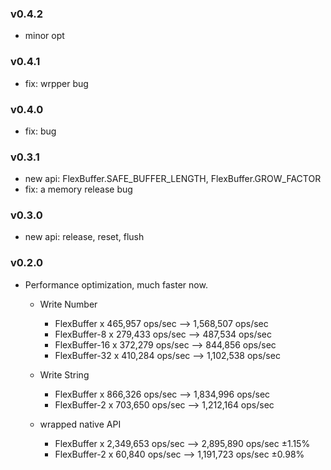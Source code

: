 ### v0.4.2
- minor opt

### v0.4.1
- fix: wrpper bug

### v0.4.0
- fix: bug

### v0.3.1
- new api: FlexBuffer.SAFE_BUFFER_LENGTH, FlexBuffer.GROW_FACTOR
- fix: a memory release bug

### v0.3.0
- new api: release, reset, flush

### v0.2.0
- Performance optimization, much faster now.
    + Write Number
        + FlexBuffer x 465,957 ops/sec --> 1,568,507 ops/sec
        + FlexBuffer-8 x 279,433 ops/sec --> 487,534 ops/sec
        + FlexBuffer-16 x 372,279 ops/sec --> 844,856 ops/sec
        + FlexBuffer-32 x 410,284 ops/sec --> 1,102,538 ops/sec

    + Write String
        + FlexBuffer x 866,326 ops/sec --> 1,834,996 ops/sec
        + FlexBuffer-2 x 703,650 ops/sec --> 1,212,164 ops/sec

    + wrapped native API
        + FlexBuffer x 2,349,653 ops/sec --> 2,895,890 ops/sec ±1.15%
        + FlexBuffer-2 x 60,840 ops/sec --> 1,191,723 ops/sec ±0.98%
